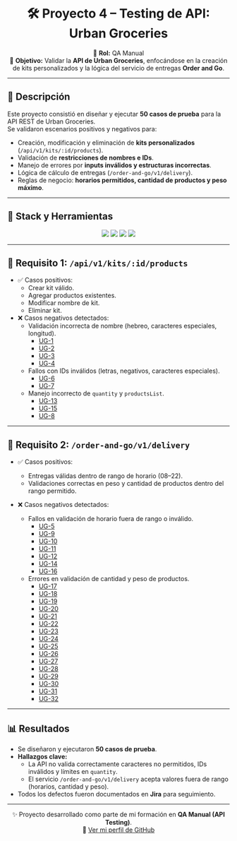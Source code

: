 <div align="center">

# 🛠 Proyecto 4 – Testing de API: Urban Groceries  

📌 **Rol:** QA Manual  
📌 **Objetivo:** Validar la **API de Urban Groceries**, enfocándose en la creación de kits personalizados y la lógica del servicio de entregas **Order and Go**.  

</div>

---

## 📑 Descripción
Este proyecto consistió en diseñar y ejecutar **50 casos de prueba** para la API REST de Urban Groceries.  
Se validaron escenarios positivos y negativos para:  

- Creación, modificación y eliminación de **kits personalizados** (`/api/v1/kits/:id/products`).  
- Validación de **restricciones de nombres e IDs**.  
- Manejo de errores por **inputs inválidos y estructuras incorrectas**.  
- Lógica de cálculo de entregas (`/order-and-go/v1/delivery`).  
- Reglas de negocio: **horarios permitidos, cantidad de productos y peso máximo**.  

---

## 🧰 Stack y Herramientas
<p align="center">
  <img src="https://img.shields.io/badge/Postman-FF6C37?style=for-the-badge&logo=postman&logoColor=white"/>
  <img src="https://img.shields.io/badge/Jira-0052CC?style=for-the-badge&logo=jira&logoColor=white"/>
  <img src="https://img.shields.io/badge/REST%20API-25D366?style=for-the-badge&logo=fastapi&logoColor=white"/>
  <img src="https://img.shields.io/badge/JSON-000000?style=for-the-badge&logo=json&logoColor=white"/>
</p>

---

## 🔹 Requisito 1: `/api/v1/kits/:id/products`

- ✅ Casos positivos:  
  - Crear kit válido.  
  - Agregar productos existentes.  
  - Modificar nombre de kit.  
  - Eliminar kit.  
- ❌ Casos negativos detectados:  
  - Validación incorrecta de nombre (hebreo, caracteres especiales, longitud).  
    - [UG-1](https://monivascod.atlassian.net/browse/UG-1)  
    - [UG-2](https://monivascod.atlassian.net/browse/UG-2)  
    - [UG-3](https://monivascod.atlassian.net/browse/UG-3)  
    - [UG-4](https://monivascod.atlassian.net/browse/UG-4)  
  - Fallos con IDs inválidos (letras, negativos, caracteres especiales).  
    - [UG-6](https://monivascod.atlassian.net/browse/UG-6)  
    - [UG-7](https://monivascod.atlassian.net/browse/UG-7)  
  - Manejo incorrecto de `quantity` y `productsList`.  
    - [UG-13](https://monivascod.atlassian.net/browse/UG-13)  
    - [UG-15](https://monivascod.atlassian.net/browse/UG-15)  
    - [UG-8](https://monivascod.atlassian.net/browse/UG-8)  

---

## 🔹 Requisito 2: `/order-and-go/v1/delivery`

- ✅ Casos positivos:  
  - Entregas válidas dentro de rango de horario (08–22).  
  - Validaciones correctas en peso y cantidad de productos dentro del rango permitido.  

- ❌ Casos negativos detectados:  
  - Fallos en validación de horario fuera de rango o inválido.  
    - [UG-5](https://monivascod.atlassian.net/browse/UG-5)  
    - [UG-9](https://monivascod.atlassian.net/browse/UG-9)  
    - [UG-10](https://monivascod.atlassian.net/browse/UG-10)  
    - [UG-11](https://monivascod.atlassian.net/browse/UG-11)  
    - [UG-12](https://monivascod.atlassian.net/browse/UG-12)  
    - [UG-14](https://monivascod.atlassian.net/browse/UG-14)  
    - [UG-16](https://monivascod.atlassian.net/browse/UG-16)  
  - Errores en validación de cantidad y peso de productos.  
    - [UG-17](https://monivascod.atlassian.net/browse/UG-17)  
    - [UG-18](https://monivascod.atlassian.net/browse/UG-18)  
    - [UG-19](https://monivascod.atlassian.net/browse/UG-19)  
    - [UG-20](https://monivascod.atlassian.net/browse/UG-20)  
    - [UG-21](https://monivascod.atlassian.net/browse/UG-21)  
    - [UG-22](https://monivascod.atlassian.net/browse/UG-22)  
    - [UG-23](https://monivascod.atlassian.net/browse/UG-23)  
    - [UG-24](https://monivascod.atlassian.net/browse/UG-24)  
    - [UG-25](https://monivascod.atlassian.net/browse/UG-25)  
    - [UG-26](https://monivascod.atlassian.net/browse/UG-26)  
    - [UG-27](https://monivascod.atlassian.net/browse/UG-27)  
    - [UG-28](https://monivascod.atlassian.net/browse/UG-28)  
    - [UG-29](https://monivascod.atlassian.net/browse/UG-29)  
    - [UG-30](https://monivascod.atlassian.net/browse/UG-30)  
    - [UG-31](https://monivascod.atlassian.net/browse/UG-31)  
    - [UG-32](https://monivascod.atlassian.net/browse/UG-32)  

---

## 📊 Resultados
- Se diseñaron y ejecutaron **50 casos de prueba**.  
- **Hallazgos clave:**  
  - La API no valida correctamente caracteres no permitidos, IDs inválidos y límites en `quantity`.  
  - El servicio `/order-and-go/v1/delivery` acepta valores fuera de rango (horarios, cantidad y peso).  
- Todos los defectos fueron documentados en **Jira** para seguimiento.  

---

<div align="center">

✨ Proyecto desarrollado como parte de mi formación en **QA Manual (API Testing)**.  
🔗 [Ver mi perfil de GitHub](https://github.com/monicavascod)  

</div>
